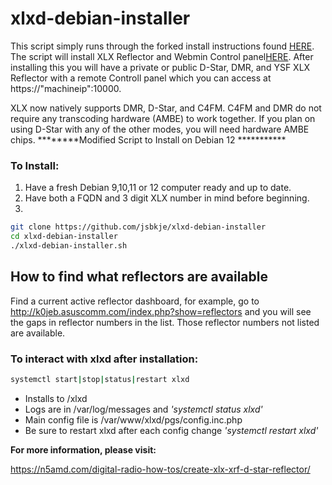 # xlxd-debian-installer
This script simply runs through the forked install instructions found [HERE](https://github.com/jsbkje/xlxd). The script will install XLX Reflector and Webmin Control panel[HERE](https://github.com/webmin/webmin). After installing this you will have a private or public D-Star, DMR, and YSF XLX Reflector with a remote Controll panel which you can access at https://"machineip":10000.

XLX now natively supports DMR, D-Star, and C4FM. C4FM and DMR do not require any transcoding hardware (AMBE) to work together. If you plan on using D-Star with any of the other modes, you will need hardware AMBE chips.
********Modified Script to Install on Debian 12 ***********

### To Install:
1. Have a fresh Debian 9,10,11 or 12 computer ready and up to date.
2. Have both a FQDN and 3 digit XLX number in mind before beginning.
3. 
```sh
git clone https://github.com/jsbkje/xlxd-debian-installer
cd xlxd-debian-installer
./xlxd-debian-installer.sh
```
## How to find what reflectors are available
Find a current active reflector dashboard, for example, go to http://k0jeb.asuscomm.com/index.php?show=reflectors and you will see the gaps in reflector numbers in the list. Those reflector numbers not listed are available. 

### To interact with xlxd after installation:
```sh
systemctl start|stop|status|restart xlxd
```
 - Installs to /xlxd
 - Logs are in /var/log/messages and *'systemctl status xlxd'*
 - Main config file is /var/www/xlxd/pgs/config.inc.php
 - Be sure to restart xlxd after each config change *'systemctl restart xlxd'*

**For more information, please visit:**

https://n5amd.com/digital-radio-how-tos/create-xlx-xrf-d-star-reflector/
